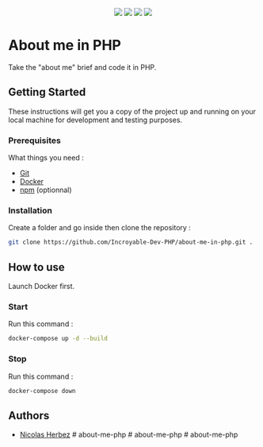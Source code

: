 <p align="center">
    <img src="https://img.shields.io/badge/html5-%23E34F26.svg?style=for-the-badge&logo=html5&logoColor=white" />
    <img src="https://img.shields.io/badge/css3-%231572B6.svg?style=for-the-badge&logo=css3&logoColor=white" />
    <img src="https://img.shields.io/badge/php-%23777BB4.svg?style=for-the-badge&logo=php&logoColor=white" />
    <img src="https://img.shields.io/badge/docker-%230db7ed.svg?style=for-the-badge&logo=docker&logoColor=white" />
</p>

# About me in PHP

Take the "about me" brief and code it in PHP.

## Getting Started

These instructions will get you a copy of the project up and running on your local machine for development and testing purposes.

### Prerequisites

What things you need :

- <a href="https://git-scm.com/downloads" target="_blanc">Git</a>
- <a href="https://www.docker.com/get-started" target="_blanc">Docker</a>
- <a href="https://docs.npmjs.com/downloading-and-installing-node-js-and-npm" target="_blanc">npm</a> (optionnal)

### Installation

Create a folder and go inside then clone the repository :
```bash
git clone https://github.com/Incroyable-Dev-PHP/about-me-in-php.git .
```

## How to use

Launch Docker first.

### Start

Run this command :
```bash
docker-compose up -d --build
```

### Stop

Run this command :
```bash
docker-compose down
```

## Authors

- [Nicolas Herbez](https://github.com/nicolas-herbez)
#   a b o u t - m e - p h p  
 #   a b o u t - m e - p h p  
 #   a b o u t - m e - p h p  
 